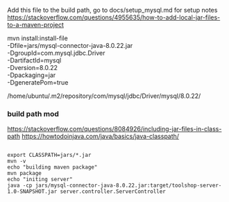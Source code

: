 Add this file to the build path, go to docs/setup_mysql.md for setup notes
https://stackoverflow.com/questions/4955635/how-to-add-local-jar-files-to-a-maven-project

mvn install:install-file \
   -Dfile=jars/mysql-connector-java-8.0.22.jar \
   -DgroupId=com.mysql.jdbc.Driver \
   -DartifactId=mysql \
   -Dversion=8.0.22 \
   -Dpackaging=jar \
   -DgeneratePom=true
   
   

/home/ubuntu/.m2/repository/com/mysql/jdbc/Driver/mysql/8.0.22/


### build path mod
https://stackoverflow.com/questions/8084926/including-jar-files-in-class-path
https://howtodoinjava.com/java/basics/java-classpath/

```

export CLASSPATH=jars/*.jar
mvn -v
echo "building maven package"
mvn package
echo "initing server"
java -cp jars/mysql-connector-java-8.0.22.jar:target/toolshop-server-1.0-SNAPSHOT.jar server.controller.ServerController 

```